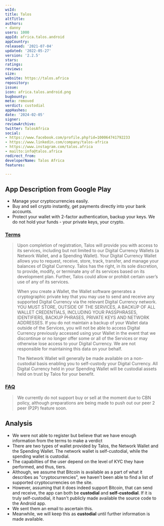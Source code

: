 ```yaml
---
wsId: 
title: Talos
altTitle: 
authors:
- danny
users: 1000
appId: africa.talos.android
appCountry: 
released: '2021-07-04'
updated: '2022-05-27'
version: '2.2.5'
stars: 
ratings: 
reviews: 
size: 
website: https://talos.africa
repository: 
issue: 
icon: africa.talos.android.png
bugbounty: 
meta: removed
verdict: custodial
appHashes: 
date: '2024-02-05'
signer: 
reviewArchive: 
twitter: TalosAfrica
social:
- https://www.facebook.com/profile.php?id=100064741792233
- https://www.linkedin.com/company/talos-africa
- https://www.instagram.com/talos.africa
- mailto:info@talos.africa
redirect_from: 
developerName: Talos Africa
features: 

---
```


## App Description from Google Play 

- Manage your cryptocurrencies easily.
- Buy and sell crypto instantly, get payments directly into your bank accounts.
- Protect your wallet with 2-factor authentication, backup your keys. We do not hold your funds - your private keys, your crypto.

### [Terms](https://talos.africa/terms)

> Upon completion of registration, Talos will provide you with access to its services, including but not limited to our Digital Currency Wallets (a Network Wallet, and a Spending Wallet). Your Digital Currency Wallet allows you to request, receive, store, track, transfer, and manage your balances of Digital Currency. Talos has the right, in its sole discretion, to provide, modify, or terminate any of its services based on its development plan. Further, Talos could allow or prohibit certain user’s use of any of its services.
>
> When you create a Wallet, the Wallet software generates a cryptographic private key that you may use to send and receive any supported Digital Currency via the relevant Digital Currency network. YOU MUST STORE, OUTSIDE OF THE SERVICES, A BACKUP OF ALL WALLET CREDENTIALS, INCLUDING YOUR PASSPHRASES, IDENTIFIERS, BACKUP PHRASES, PRIVATE KEYS AND NETWORK ADDRESSES. If you do not maintain a backup of your Wallet data outside of the Services, you will not be able to access Digital Currency previously accessed using your Wallet in the event that we discontinue or no longer offer some or all of the Services or may otherwise lose access to your Digital Currency. We are not responsible for maintaining this data on your behalf.
> 
> The Network Wallet will generally be made available on a non-custodial basis enabling you to self-custody your Digital Currency. All Digital Currency held in your Spending Wallet will be custodial assets held on trust by Talos for your benefit.

### [FAQ](https://talos.africa/faqs) 

> We currently do not support buy or sell at the moment due to CBN policy, although preparations are being made to push out our peer 2 peer (P2P) feature soon.

## Analysis 

- We were not able to register but believe that we have enough information from the terms to make a verdict 
- There are two types of wallet provided by Talos, the Network Wallet and the Spending Wallet. The network wallet is self-custodial, while the spending wallet is custodial. 
- The capabilties of the user depend on the level of KYC they have performed, and thus, tiers. 
- Although, we assume that Bitcoin is available as a part of what it describes as "cryptocurrencies", we haven't been able to find a list of supported cryptocurrencies on the site. 
- However, assuming that it does indeed support Bitcoin, that can send and receive, the app can both be **custodial** and **self-custodial**. If it is truly self-custodial, it hasn't publicly made available the source code to the Android app.
- We sent them an email to ascertain this. 
- Meanwhile, we will keep this as **custodial** until further information is made available. 

